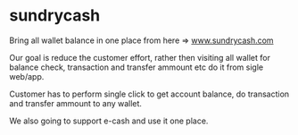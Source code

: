# sundrycash
Bring all wallet balance in one place from here => www.sundrycash.com

Our goal is reduce the customer effort, rather then visiting all wallet for balance check, transaction and transfer ammount etc
do it from sigle web/app.

Customer has to perform single click to get account balance, do transaction and transfer ammount to any wallet.

We also going to support e-cash and use it one place.
